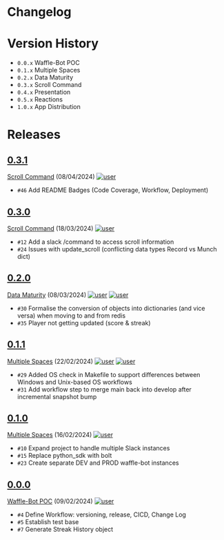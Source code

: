 # Changelog

# Version History
- `0.0.x` Waffle-Bot POC
- `0.1.x` Multiple Spaces
- `0.2.x` Data Maturity
- `0.3.x` Scroll Command
- `0.4.x` Presentation 
- `0.5.x` Reactions
- `1.0.x` App Distribution

# Releases
<!-- @LatestFirst -->

## [0.3.1]
[Scroll Command](https://github.com/jrsmth/waffle-bot/milestone/4) (08/04/2024) [![user](https://img.shields.io/badge/jrsmth-181717.svg?style=flat&logo=github)](https://github.com/jrsmth)
- `#46` Add README Badges (Code Coverage, Workflow, Deployment)

## [0.3.0]
[Scroll Command](https://github.com/jrsmth/waffle-bot/milestone/4) (18/03/2024) [![user](https://img.shields.io/badge/adamj335-181717.svg?style=flat&logo=github)](https://github.com/adamj335)
- `#12` Add a slack /command to access scroll information
- `#24` Issues with update_scroll (conflicting data types Record vs Munch dict)

## [0.2.0]
[Data Maturity](https://github.com/jrsmth/waffle-bot/milestone/8) (08/03/2024) [![user](https://img.shields.io/badge/jrsmth-181717.svg?style=flat&logo=github)](https://github.com/jrsmth) [![user](https://img.shields.io/badge/adamj335-181717.svg?style=flat&logo=github)](https://github.com/adamj335)
- `#30` Formalise the conversion of objects into dictionaries (and vice versa) when moving to and from redis
- `#35` Player not getting updated (score & streak)

## [0.1.1]
[Multiple Spaces](https://github.com/jrsmth/waffle-bot/milestone/2) (22/02/2024) [![user](https://img.shields.io/badge/haydende-181717.svg?style=flat&logo=github)](https://github.com/haydende) [![user](https://img.shields.io/badge/jrsmth-181717.svg?style=flat&logo=github)](https://github.com/jrsmth)
- `#29` Added OS check in Makefile to support differences between Windows and Unix-based OS workflows 
- `#31` Add workflow step to merge main back into develop after incremental snapshot bump

## [0.1.0]
[Multiple Spaces](https://github.com/jrsmth/waffle-bot/milestone/2) (16/02/2024) [![user](https://img.shields.io/badge/jrsmth-181717.svg?style=flat&logo=github)](https://github.com/jrsmth)
- `#10` Expand project to handle multiple Slack instances
- `#15` Replace python_sdk with bolt
- `#23` Create separate DEV and PROD waffle-bot instances

## [0.0.0]
[Waffle-Bot POC](https://github.com/jrsmth/waffle-bot/milestone/1) (09/02/2024) [![user](https://img.shields.io/badge/jrsmth-181717.svg?style=flat&logo=github)](https://github.com/jrsmth)
- `#4` Define Workflow: versioning, release, CICD, Change Log
- `#5` Establish test base
- `#7` Generate Streak History object

[0.0.0]: https://github.com/jrsmth/waffle-bot/releases/tag/0.0.0
[0.1.0]: https://github.com/jrsmth/waffle-bot/compare/0.0.0...0.1.0
[0.1.1]: https://github.com/jrsmth/waffle-bot/compare/0.1.0...0.1.1
[0.2.0]: https://github.com/jrsmth/waffle-bot/compare/0.1.1...0.2.0
[0.3.0]: https://github.com/jrsmth/waffle-bot/compare/0.2.0...0.3.0
[0.3.1]: https://github.com/jrsmth/waffle-bot/compare/0.3.0...0.3.1
